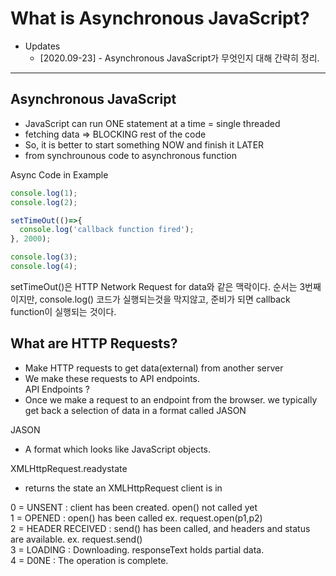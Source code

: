 # What is Asynchronous JavaScript?

- Updates
  - [2020.09-23] - Asynchronous JavaScript가 무엇인지 대해 간략히 정리.

---

## Asynchronous JavaScript

- JavaScript can run ONE statement at a time = single threaded
- fetching data => BLOCKING rest of the code
- So, it is better to start something NOW and finish it LATER
- from synchrounous code to asynchronous function

Async Code in Example

```JavaScript
console.log(1);
console.log(2);

setTimeOut(()=>{
  console.log('callback function fired');
}, 2000);

console.log(3);
console.log(4);
```

setTimeOut()은 HTTP Network Request for data와 같은 맥락이다. 순서는 3번째 이지만, console.log() 코드가 실행되는것을 막지않고, 준비가 되면 callback function이 실행되는 것이다.

## What are HTTP Requests?

- Make HTTP requests to get data(external) from another server
- We make these requests to API endpoints.  
  API Endpoints ?
- Once we make a request to an endpoint from the browser. we typically get back a selection of data in a format called JASON

JASON

- A format which looks like JavaScript objects.

XMLHttpRequest.readystate

- returns the state an XMLHttpRequest client is in

0 = UNSENT : client has been created. open() not called yet  
1 = OPENED : open() has been called ex. request.open(p1,p2)  
2 = HEADER RECEIVED : send() has been called, and headers and status are available. ex. request.send()  
3 = LOADING : Downloading. responseText holds partial data.  
4 = D0NE : The operation is complete.
